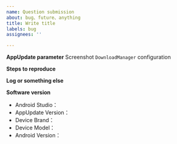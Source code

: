 ```yaml
---
name: Question submission
about: bug、future、anything
title: Write title
labels: bug
assignees: ''

---
```


**AppUpdate parameter**
Screenshot `DownloadManager` configuration

**Steps to reproduce**

**Log or something else**

**Software version**
 - Android Studio：
 - AppUpdate Version：
 - Device Brand：
 - Device Model：
 - Android Version：
